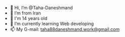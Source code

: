 - 👋 Hi, I’m @Taha-Daneshmand
- 👀 I’m from Iran 
- 🌱 I'm 14 years old
- 🔎 I’m currently learning Web developing
- 📫 My G-mail: taha88daneshmand.work@gmail.com

<!---
Taha-Daneshmand/Taha-Daneshmand is a ✨ special ✨ repository because its `README.md` (this file) appears on your GitHub profile.
You can click the Preview link to take a look at your changes.
--->
